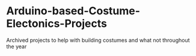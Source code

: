 # Arduino-based-Costume-Electonics-Projects
Archived projects to help with building costumes and what not throughout the year


